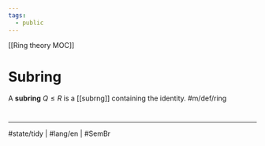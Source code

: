 ```yaml
---
tags:
  - public
---
```

[[Ring theory MOC]]
# Subring

A **subring** $Q \leq R$ is a [[subrng]] containing the identity. #m/def/ring 



#
---
#state/tidy | #lang/en | #SemBr
